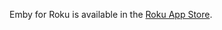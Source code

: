 Emby for Roku is available in the [Roku App Store](https://www.roku.com/channels#!details/44191/emby).